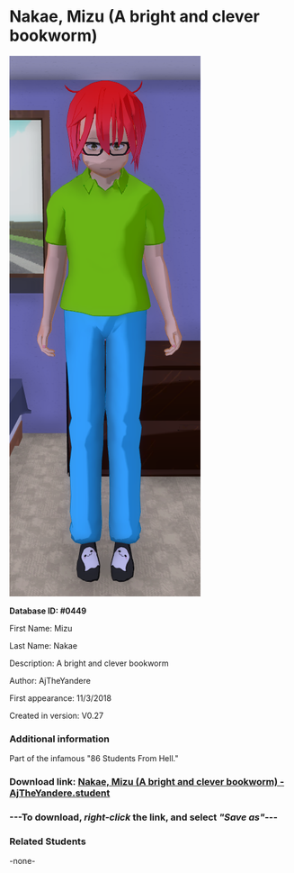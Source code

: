 # Nakae, Mizu (A bright and clever bookworm)

<img src="../../Files/Images/Nakae, Mizu (A bright and clever bookworm).png" title="Nakae, Mizu (A bright and clever bookworm) - AjTheYandere">

**Database ID: #0449**

First Name: Mizu

Last Name: Nakae

Description: A bright and clever bookworm

Author: AjTheYandere

First appearance: 11/3/2018

Created in version: V0.27

### Additional information

Part of the infamous "86 Students From Hell."

### Download link: <a href="https://raw.githubusercontent.com/Arbiter1223/Daigaku-Gurashi-Custom-Students/master/Files/Student%20Files/Nakae%2C%20Mizu%20(A%20bright%20and%20clever%20bookworm)%20-%20AjTheYandere.student">Nakae, Mizu (A bright and clever bookworm) - AjTheYandere.student</a>

### ---**To download, _right-click_ the link, and select _"Save as"_**---

### Related Students

-none-

